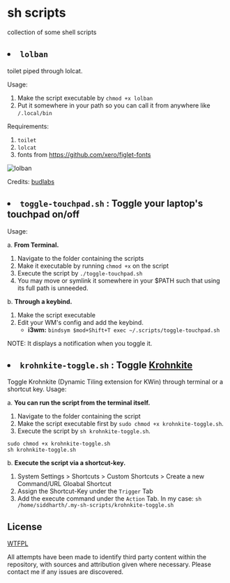 # sh scripts
collection of some shell scripts 

## <li>`lolban`</li>
toilet piped through lolcat.


Usage:
1. Make the script executable by `chmod +x lolban`
2. Put it somewhere in your path so you can call it from anywhere like `/.local/bin`

Requirements: 
1. `toilet`
2. `lolcat`
3. fonts from https://github.com/xero/figlet-fonts

![lolban](https://media.discordapp.net/attachments/907150610703474708/910188151241314314/2021-11-16_20-52.png)
 
Credits: [budlabs](https://www.youtube.com/channel/UCi8XrDg1bK_MJ0goOnbpTMQ)

## <li>`toggle-touchpad.sh` : Toggle your laptop's touchpad on/off </li>
Usage:

a. **From Terminal.**
  1. Navigate to the folder containing the scripts
  2. Make it executable by running `chmod +x` on the script
  3. Execute the script by `./toggle-touchpad.sh`
  4. You may move or symlink it somewhere in your $PATH such that using its full path is unneeded.

b. **Through a keybind.**
  1. Make the script executable
  2. Edit your WM's config and add the keybind.
      -  **i3wm:** `bindsym $mod+Shift+T exec ~/.scripts/toggle-touchpad.sh`

NOTE: It displays a notification when you toggle it.

## <li>`krohnkite-toggle.sh` : Toggle [Krohnkite](https://github.com/esjeon/krohnkite)</li>
Toggle Krohnkite (Dynamic Tiling extension for KWin) through terminal or a shortcut key.
Usage:

a. **You can run the script from the terminal itself.**
  1. Navigate to the folder containing the script
  2. Make the script executable first by `sudo chmod +x krohnkite-toggle.sh`.
  3. Execute the script by `sh krohnkite-toggle.sh`.
```
sudo chmod +x krohnkite-toggle.sh
sh krohnkite-toggle.sh
```
b. **Execute the script via a shortcut-key.**
  1. System Settings > Shortcuts > Custom Shortcuts > Create a new Command/URL Gloabal Shortcut
  2. Assign the Shortcut-Key under the `Trigger` Tab
  3. Add the execute command under the `Action` Tab. In my case: `sh /home/siddharth/.my-sh-scripts/krohnkite-toggle.sh`

## License
[WTFPL](https://github.com/siddharth-03s/scripts/blob/main/LICENSE.txt)

All attempts have been made to identify third party content within the repository, with sources and attribution given where necessary. Please contact me if any issues are discovered.


